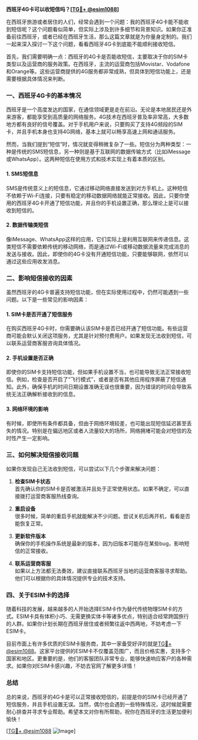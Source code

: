 **西班牙4G卡可以收短信吗？[[TG💪+ @esim1088](https://t.me/s/esim1088)]**

在西班牙旅游或者居住的人们，经常会遇到一个问题：我的西班牙4G卡能不能收到短信呢？这个问题看似简单，但实际上涉及到许多细节和背景知识。如果你正准备前往西班牙，或者已经在西班牙生活，那么这篇文章就是为你量身定制的。我们一起来深入探讨一下这个问题，看看西班牙4G卡到底能不能顺利接收短信。

首先，我们需要明确一点：西班牙的4G卡是否能收短信，主要取决于你的SIM卡类型以及运营商的服务政策。在西班牙，主流的运营商包括Movistar、Vodafone和Orange等。这些运营商提供的4G服务都非常成熟，但具体到短信功能上，还是需要根据具体情况来判断。

### 一、西班牙4G卡的基本情况

西班牙是一个高度发达的国家，在通信领域更是走在前沿。无论是本地居民还是外来游客，都能享受到高质量的网络服务。4G技术在西班牙普及率非常高，大多数地方都有良好的信号覆盖。对于手机用户来说，只要购买了支持4G频段的SIM卡，并且手机本身也支持4G网络，基本上就可以畅享高速上网和通话服务。

然而，当我们提到“短信”时，情况就变得稍微复杂了一些。短信分为两种类型：一种是传统的SMS短信息，另一种则是基于互联网的数据传输方式（比如iMessage或WhatsApp）。这两种短信在使用方式和技术实现上有着本质的区别。

#### 1. SMS短信息
SMS是传统意义上的短信息，它通过移动网络直接发送到对方手机上。这种短信不依赖于Wi-Fi连接，只要有稳定的移动数据网络就能正常接收。因此，只要你使用的西班牙4G卡开通了短信功能，并且你的手机设置正确，那么理论上是可以接收到短信的。

#### 2. 数据传输类短信
像iMessage、WhatsApp这样的应用，它们实际上是利用互联网来传递信息。这类短信不需要依赖传统的移动网络，而是通过Wi-Fi或移动数据流量来完成消息的发送与接收。因此，即使你的4G卡没有开通短信功能，只要能够联网，依然可以通过这些应用收发消息。

### 二、影响短信接收的因素

虽然西班牙的4G卡普遍支持短信功能，但在实际使用过程中，仍然可能遇到一些问题。以下是一些常见的影响因素：

#### 1. SIM卡是否开通了短信服务
在购买西班牙4G卡时，你需要确认该SIM卡是否已经开通了短信功能。有些运营商可能会默认关闭这项服务，尤其是针对预付费用户。如果发现无法收到短信，可以联系运营商客服咨询具体情况。

#### 2. 手机设置是否正确
即使你的SIM卡支持短信功能，但如果手机设置不当，也可能导致无法正常接收短信。例如，检查是否开启了“飞行模式”，或者是否有其他应用程序屏蔽了短信通知。此外，确保手机的时间日期设置准确无误也很重要，因为错误的时间会导致系统无法正确解析接收到的信息。

#### 3. 网络环境的影响
有时候，即使所有条件都具备，但由于网络环境较差，也可能出现短信延迟甚至丢失的情况。特别是在偏远地区或者人流量较大的场所，网络拥堵可能会对短信的及时性产生一定影响。

### 三、如何解决短信接收问题

如果你发现自己无法收到短信，可以尝试以下几个步骤来解决问题：

1. **检查SIM卡状态**  
   首先确认你的SIM卡是否被激活并且处于正常使用状态。如果不确定，可以直接拨打运营商客服热线查询。

2. **重启设备**  
   很多时候，简单的重启手机就能解决不少问题。尝试关机后再开机，看看是否能恢复正常。

3. **更新软件版本**  
   确保你的手机操作系统是最新的版本，因为旧版本可能存在某些bug，影响短信的正常接收。

4. **联系运营商客服**  
   如果以上方法都无法奏效，建议直接联系西班牙当地的运营商客服寻求帮助。他们可以根据你的具体情况提供专业的技术支持。

### 四、关于ESIM卡的选择

随着科技的发展，越来越多的人开始选择ESIM卡作为替代传统物理SIM卡的方式。ESIM卡具有体积小巧、无需更换实体卡等诸多优点，特别适合经常跨国旅行的人群。如果你计划长期在西班牙居住或者频繁往返中西两地，不妨考虑一下ESIM卡。

目前市面上有许多优质的ESIM卡服务商，其中一家备受好评的就是[TG💪+ @esim1088](https://t.me/s/esim1088)。这家平台提供的ESIM卡不仅覆盖范围广，而且价格实惠，支持多个国家和地区。更重要的是，他们的客服团队非常专业，能够快速响应客户的各种需求。如果你对ESIM卡感兴趣，不妨去官网了解更多详情！

### 总结

总的来说，西班牙的4G卡是可以正常接收短信的，前提是你的SIM卡已经开通了短信服务，并且手机设置无误。当然，偶尔也会遇到一些特殊情况，这时候就需要耐心排查并寻求专业帮助。希望本文对你有所帮助，祝你在西班牙的生活更加便利愉快！

[[TG💪+ @esim1088](https://t.me/s/esim1088) ![Image](https://i.postimg.cc/4NQfJmqS/Snipaste-2025-05-13-00-14-12.png)]